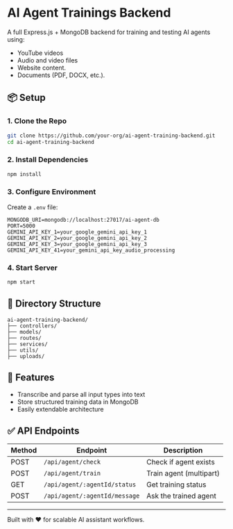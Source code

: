 
# AI Agent Trainings Backend

A full Express.js + MongoDB backend for training and testing AI agents using:
- YouTube videos
- Audio and video files
- Website content.
- Documents (PDF, DOCX, etc.).

## 📦 Setup

### 1. Clone the Repo
```bash
git clone https://github.com/your-org/ai-agent-training-backend.git
cd ai-agent-training-backend
```

### 2. Install Dependencies
```bash
npm install
```

### 3. Configure Environment
Create a `.env` file:
```env
MONGODB_URI=mongodb://localhost:27017/ai-agent-db
PORT=5000
GEMINI_API_KEY_1=your_google_gemini_api_key_1
GEMINI_API_KEY_2=your_google_gemini_api_key_2
GEMINI_API_KEY_3=your_google_gemini_api_key_3
GEMINI_API_KEY_41=your_gemini_api_key_audio_processing
```

### 4. Start Server
```bash
npm start
```

## 📂 Directory Structure
```
ai-agent-training-backend/
├── controllers/
├── models/
├── routes/
├── services/
├── utils/
├── uploads/
```

## 🧠 Features
- Transcribe and parse all input types into text
- Store structured training data in MongoDB
- Easily extendable architecture

## ✅ API Endpoints
| Method | Endpoint                  | Description                 |
|--------|---------------------------|-----------------------------|
| POST   | `/api/agent/check`        | Check if agent exists       |
| POST   | `/api/agent/train`        | Train agent (multipart)     |
| GET    | `/api/agent/:agentId/status` | Get training status      |
| POST   | `/api/agent/:agentId/message` | Ask the trained agent   |

---

Built with ❤️ for scalable AI assistant workflows.
